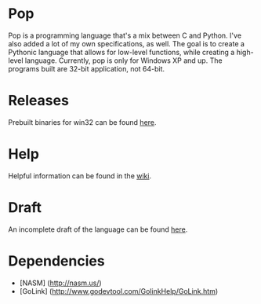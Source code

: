 # Pop
Pop is a programming language that's a mix between C and Python. I've also added a lot of my own specifications, as well. The goal is to create a Pythonic language that allows for low-level functions, while creating a high-level language.
Currently, pop is only for Windows XP and up. The programs built are 32-bit application, not 64-bit.

# Releases
Prebuilt binaries for win32 can be found [here](https://github.com/I8087/Pop/releases).

# Help
Helpful information can be found in the [wiki](https://github.com/I8087/Pop/wiki).

# Draft
An incomplete draft of the language can be found [here](https://en.wikiversity.org/wiki/User:I8086/Draft).

# Dependencies
* [NASM] (http://nasm.us/)
* [GoLink] (http://www.godevtool.com/GolinkHelp/GoLink.htm)
